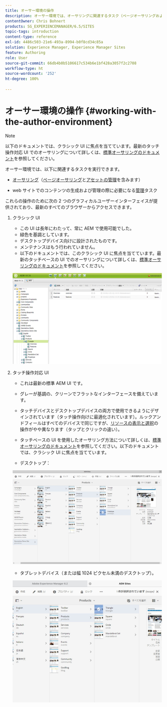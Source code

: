 ```yaml
---
title: オーサー環境の操作
description: オーサー環境では、オーサリングに関連するタスク（ページオーサリングおよびアセットの管理を含む）と、web サイトのコンテンツの生成および管理の際に必要な管理タスクを実行できます。
contentOwner: Chris Bohnert
products: SG_EXPERIENCEMANAGER/6.5/SITES
topic-tags: introduction
content-type: reference
exl-id: 4486c503-21e6-493a-8994-b0f8cd34c85a
solution: Experience Manager, Experience Manager Sites
feature: Authoring
role: User
source-git-commit: 66db4b0b5106617c534b6e1bf428a3057f2c2708
workflow-type: ht
source-wordcount: '252'
ht-degree: 100%

---
```


# オーサー環境の操作 {#working-with-the-author-environment}

>[!NOTE]
>
>以下のドキュメントでは、クラシック UI に焦点を当てています。最新のタッチ操作対応 UI でのオーサリングについて詳しくは、[標準オーサリングのドキュメント](/help/assets/assets.md)を参照してください。

オーサー環境では、以下に関連するタスクを実行できます。

* [オーサリング](/help/sites-authoring/author.md)（[ページオーサリング](/help/sites-authoring/qg-page-authoring.md)と[アセットの管理](/help/assets/assets.md)を含みます）

* web サイトでのコンテンツの生成および管理の際に必要になる[管理](/help/sites-administering/administer-best-practices.md)タスク

これらの操作のために次の 2 つのグラフィカルユーザーインターフェイスが提供されており、最新のすべてのブラウザーからアクセスできます。

1. クラシック UI

   * この UI は長年にわたって、常に AEM で使用可能でした。
   * 緑色を基調としています。
   * デスクトップデバイス向けに設計されたものです。
   * メンテナンスはもう行われていません。
   * 以下のドキュメントでは、このクラシック UI に焦点を当てています。最新のタッチベースの UI でのオーサリングについて詳しくは、[標準オーサリングのドキュメント](/help/sites-authoring/author.md)を参照してください。

   ![chlimage_1-149](assets/chlimage_1-149.png)

1. タッチ操作対応 UI

   * これは最新の標準 AEM UI です。
   * グレーが基調の、クリーンでフラットなインターフェースを備えています。
   * タッチデバイスとデスクトップデバイスの両方で使用できるようにデザインされています（タッチ操作向けに最適化されています）。ルックアンドフィールはすべてのデバイスで同じですが、[リソースの表示と選択](/help/sites-authoring/basic-handling.md)の操作がやや異なります（タップとクリックの違い）。
   * タッチベースの UI を使用したオーサリング方法について詳しくは、[標準オーサリングのドキュメント](/help/sites-authoring/author.md)を参照してください。以下のドキュメントでは、クラシック UI に焦点を当てています。

   * デスクトップ：

   ![chlimage_1-150](assets/chlimage_1-150.png)

   * タブレットデバイス（または幅 1024 ピクセル未満のデスクトップ）。

   ![chlimage_1-7](assets/chlimage_1-7.jpeg)
